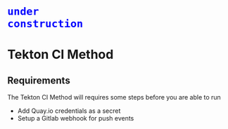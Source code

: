 # <code style="color:blue">**under construction**</code>  

# Tekton CI Method

## Requirements

The Tekton CI Method will requires some steps before you are able to run

- Add Quay.io credentials as a secret
- Setup a Gitlab webhook for push events
